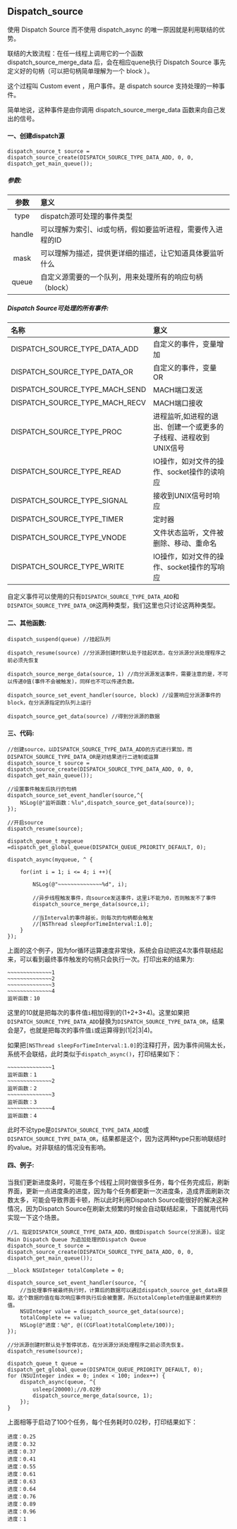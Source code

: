 ## Dispatch_source

使用 Dispatch Source 而不使用 dispatch_async 的唯一原因就是利用联结的优势。

联结的大致流程：在任一线程上调用它的一个函数 dispatch_source_merge_data 后，会在相应quene执行 Dispatch Source 事先定义好的句柄（可以把句柄简单理解为一个 block ）。

这个过程叫 Custom event ，用户事件。是 dispatch source 支持处理的一种事件。

简单地说，这种事件是由你调用 dispatch\_source\_merge\_data 函数来向自己发出的信号。



#### 一、创建dispatch源

``` objc
dispatch_source_t source = dispatch_source_create(DISPATCH_SOURCE_TYPE_DATA_ADD, 0, 0, dispatch_get_main_queue());
```

##### 参数:

| 参数         | 意义            		  | 
|:-----------:|:---------------      | 
| type        | dispatch源可处理的事件类型 |
| handle      | 可以理解为索引、id或句柄，假如要监听进程，需要传入进程的ID |
| mask        | 可以理解为描述，提供更详细的描述，让它知道具体要监听什么   | 
| queue       | 自定义源需要的一个队列，用来处理所有的响应句柄（block）   | 


##### Dispatch Source可处理的所有事件:

| 名称                            | 意义                 | 
|:------------------------------ |:---------------      | 
| DISPATCH\_SOURCE\_TYPE\_DATA\_ADD  | 自定义的事件，变量增加 |
| DISPATCH\_SOURCE\_TYPE\_DATA\_OR   | 自定义的事件，变量OR | 
| DISPATCH\_SOURCE\_TYPE\_MACH\_SEND | MACH端口发送 | 
| DISPATCH\_SOURCE\_TYPE\_MACH\_RECV | MACH端口接收 | 
| DISPATCH\_SOURCE\_TYPE\_PROC      | 进程监听,如进程的退出、创建一个或更多的子线程、进程收到UNIX信号 | 
| DISPATCH\_SOURCE\_TYPE\_READ      | IO操作，如对文件的操作、socket操作的读响应 | 
| DISPATCH\_SOURCE\_TYPE\_SIGNAL	    | 接收到UNIX信号时响应 | 
| DISPATCH\_SOURCE\_TYPE\_TIMER     | 定时器 | 
| DISPATCH\_SOURCE\_TYPE\_VNODE     | 文件状态监听，文件被删除、移动、重命名 | 
| DISPATCH\_SOURCE\_TYPE\_WRITE     | IO操作，如对文件的操作、socket操作的写响应 | 

自定义事件可以使用的只有`DISPATCH_SOURCE_TYPE_DATA_ADD`和`DISPATCH_SOURCE_TYPE_DATA_OR`这两种类型，我们这里也只讨论这两种类型。

#### 二、其他函数:

``` objc
dispatch_suspend(queue) //挂起队列

dispatch_resume(source) //分派源创建时默认处于挂起状态，在分派源分派处理程序之前必须先恢复

dispatch_source_merge_data(source, 1) //向分派源发送事件，需要注意的是，不可以传递0值(事件不会被触发)，同样也不可以传递负数。

dispatch_source_set_event_handler(source, block) //设置响应分派源事件的block，在分派源指定的队列上运行

dispatch_source_get_data(source) //得到分派源的数据
```

#### 三、代码:
``` objc
//创建source，以DISPATCH_SOURCE_TYPE_DATA_ADD的方式进行累加，而DISPATCH_SOURCE_TYPE_DATA_OR是对结果进行二进制或运算
dispatch_source_t source = dispatch_source_create(DISPATCH_SOURCE_TYPE_DATA_ADD, 0, 0, dispatch_get_main_queue());

//设置事件触发后执行的句柄
dispatch_source_set_event_handler(source,^{
    NSLog(@"监听函数：%lu",dispatch_source_get_data(source));
});

//开启source
dispatch_resume(source);

dispatch_queue_t myqueue =dispatch_get_global_queue(DISPATCH_QUEUE_PRIORITY_DEFAULT, 0);

dispatch_async(myqueue, ^ {
    
    for(int i = 1; i <= 4; i ++){
        
        NSLog(@"~~~~~~~~~~~~~~%d", i);
        
        //异步线程触发事件，向source发送事件，这里i不能为0，否则触发不了事件
        dispatch_source_merge_data(source,i);
        
        //当Interval的事件越长，则每次的句柄都会触发
        //[NSThread sleepForTimeInterval:1.0];
    }
});
```

上面的这个例子，因为for循环运算速度非常快，系统会自动把这4次事件联结起来，可以看到最终事件触发的句柄只会执行一次。打印出来的结果为:

```
~~~~~~~~~~~~~~1
~~~~~~~~~~~~~~2
~~~~~~~~~~~~~~3
~~~~~~~~~~~~~~4
监听函数：10
```

这里的10就是把每次的事件值`i`相加得到的(1+2+3+4)。这里如果把`DISPATCH_SOURCE_TYPE_DATA_ADD`替换为`DISPATCH_SOURCE_TYPE_DATA_OR`，结果会是7，也就是把每次的事件值`i`或运算得到(1|2|3|4)。

如果把`[NSThread sleepForTimeInterval:1.0]`的注释打开，因为事件间隔太长，系统不会联结，此时类似于`dispatch_async()`，打印结果如下：

```
~~~~~~~~~~~~~~1
监听函数：1
~~~~~~~~~~~~~~2
监听函数：2
~~~~~~~~~~~~~~3
监听函数：3
~~~~~~~~~~~~~~4
监听函数：4
```

此时不论type是`DISPATCH_SOURCE_TYPE_DATA_ADD`或`DISPATCH_SOURCE_TYPE_DATA_OR`，结果都是这个，因为这两种type只影响联结时的value。对非联结的情况没有影响。


#### 四、例子:
当我们更新进度条时，可能在多个线程上同时做很多任务，每个任务完成后，刷新界面，更新一点进度条的进度，因为每个任务都更新一次进度条，造成界面刷新次数太多，可能会导致界面卡顿，所以此时利用Dispatch Source能很好的解决这种情况，因为Dispatch Source在刷新太频繁的时候会自动联结起来，下面就用代码实现一下这个场景。

``` objc
//1、指定DISPATCH_SOURCE_TYPE_DATA_ADD，做成Dispatch Source(分派源)。设定Main Dispatch Queue 为追加处理的Dispatch Queue
dispatch_source_t source = dispatch_source_create(DISPATCH_SOURCE_TYPE_DATA_ADD, 0, 0, dispatch_get_main_queue());

__block NSUInteger totalComplete = 0;

dispatch_source_set_event_handler(source, ^{
    //当处理事件被最终执行时，计算后的数据可以通过dispatch_source_get_data来获取。这个数据的值在每次响应事件执行后会被重置，所以totalComplete的值是最终累积的值。
    NSUInteger value = dispatch_source_get_data(source);
    totalComplete += value;
    NSLog(@"进度：%@", @((CGFloat)totalComplete/100));
});

//分派源创建时默认处于暂停状态，在分派源分派处理程序之前必须先恢复。
dispatch_resume(source);

dispatch_queue_t queue = dispatch_get_global_queue(DISPATCH_QUEUE_PRIORITY_DEFAULT, 0);
for (NSUInteger index = 0; index < 100; index++) {
    dispatch_async(queue, ^{
        usleep(20000);//0.02秒
        dispatch_source_merge_data(source, 1);
    });
}
```

上面相等于启动了100个任务，每个任务耗时0.02秒，打印结果如下：

```
进度：0.25
进度：0.32
进度：0.37
进度：0.41
进度：0.55
进度：0.61
进度：0.63
进度：0.64
进度：0.76
进度：0.89
进度：0.96
进度：1
```
